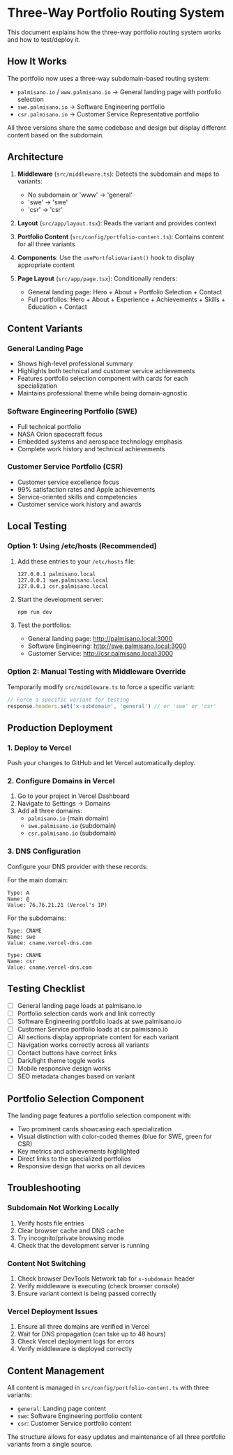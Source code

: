 # Three-Way Portfolio Routing System

This document explains how the three-way portfolio routing system works and how to test/deploy it.

## How It Works

The portfolio now uses a three-way subdomain-based routing system:
- `palmisano.io` / `www.palmisano.io` → General landing page with portfolio selection
- `swe.palmisano.io` → Software Engineering portfolio
- `csr.palmisano.io` → Customer Service Representative portfolio

All three versions share the same codebase and design but display different content based on the subdomain.

## Architecture

1. **Middleware** (`src/middleware.ts`): Detects the subdomain and maps to variants:
   - No subdomain or 'www' → 'general'
   - 'swe' → 'swe'
   - 'csr' → 'csr'

2. **Layout** (`src/app/layout.tsx`): Reads the variant and provides context

3. **Portfolio Content** (`src/config/portfolio-content.ts`): Contains content for all three variants

4. **Components**: Use the `usePortfolioVariant()` hook to display appropriate content

5. **Page Layout** (`src/app/page.tsx`): Conditionally renders:
   - General landing page: Hero + About + Portfolio Selection + Contact
   - Full portfolios: Hero + About + Experience + Achievements + Skills + Education + Contact

## Content Variants

### General Landing Page
- Shows high-level professional summary
- Highlights both technical and customer service achievements
- Features portfolio selection component with cards for each specialization
- Maintains professional theme while being domain-agnostic

### Software Engineering Portfolio (SWE)
- Full technical portfolio
- NASA Orion spacecraft focus
- Embedded systems and aerospace technology emphasis
- Complete work history and technical achievements

### Customer Service Portfolio (CSR)
- Customer service excellence focus
- 99% satisfaction rates and Apple achievements
- Service-oriented skills and competencies
- Customer service work history and awards

## Local Testing

### Option 1: Using /etc/hosts (Recommended)

1. Add these entries to your `/etc/hosts` file:
   ```
   127.0.0.1 palmisano.local
   127.0.0.1 swe.palmisano.local
   127.0.0.1 csr.palmisano.local
   ```

2. Start the development server:
   ```bash
   npm run dev
   ```

3. Test the portfolios:
   - General landing page: http://palmisano.local:3000
   - Software Engineering: http://swe.palmisano.local:3000
   - Customer Service: http://csr.palmisano.local:3000

### Option 2: Manual Testing with Middleware Override

Temporarily modify `src/middleware.ts` to force a specific variant:

```typescript
// Force a specific variant for testing
response.headers.set('x-subdomain', 'general') // or 'swe' or 'csr'
```

## Production Deployment

### 1. Deploy to Vercel

Push your changes to GitHub and let Vercel automatically deploy.

### 2. Configure Domains in Vercel

1. Go to your project in Vercel Dashboard
2. Navigate to Settings → Domains
3. Add all three domains:
   - `palmisano.io` (main domain)
   - `swe.palmisano.io` (subdomain)
   - `csr.palmisano.io` (subdomain)

### 3. DNS Configuration

Configure your DNS provider with these records:

For the main domain:
```
Type: A
Name: @
Value: 76.76.21.21 (Vercel's IP)
```

For the subdomains:
```
Type: CNAME
Name: swe
Value: cname.vercel-dns.com

Type: CNAME
Name: csr
Value: cname.vercel-dns.com
```

## Testing Checklist

- [ ] General landing page loads at palmisano.io
- [ ] Portfolio selection cards work and link correctly
- [ ] Software Engineering portfolio loads at swe.palmisano.io
- [ ] Customer Service portfolio loads at csr.palmisano.io
- [ ] All sections display appropriate content for each variant
- [ ] Navigation works correctly across all variants
- [ ] Contact buttons have correct links
- [ ] Dark/light theme toggle works
- [ ] Mobile responsive design works
- [ ] SEO metadata changes based on variant

## Portfolio Selection Component

The landing page features a portfolio selection component with:
- Two prominent cards showcasing each specialization
- Visual distinction with color-coded themes (blue for SWE, green for CSR)
- Key metrics and achievements highlighted
- Direct links to the specialized portfolios
- Responsive design that works on all devices

## Troubleshooting

### Subdomain Not Working Locally

1. Verify hosts file entries
2. Clear browser cache and DNS cache
3. Try incognito/private browsing mode
4. Check that the development server is running

### Content Not Switching

1. Check browser DevTools Network tab for `x-subdomain` header
2. Verify middleware is executing (check browser console)
3. Ensure variant context is being passed correctly

### Vercel Deployment Issues

1. Ensure all three domains are verified in Vercel
2. Wait for DNS propagation (can take up to 48 hours)
3. Check Vercel deployment logs for errors
4. Verify middleware is deployed correctly

## Content Management

All content is managed in `src/config/portfolio-content.ts` with three variants:
- `general`: Landing page content
- `swe`: Software Engineering portfolio content
- `csr`: Customer Service portfolio content

The structure allows for easy updates and maintenance of all three portfolio variants from a single source.
